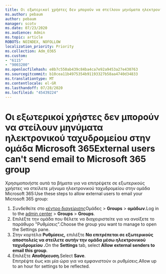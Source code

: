 ```yaml
---
title: Οι εξωτερικοί χρήστες δεν μπορούν να στείλουν μηνύματα ηλεκτρονικού ταχυδρομείου στην ομάδα Microsoft 365
ms.author: pebaum
author: pebaum
manager: scotv
ms.date: 07/23/2020
ms.audience: Admin
ms.topic: article
ROBOTS: NOINDEX, NOFOLLOW
localization_priority: Priority
ms.collection: Adm_O365
ms.custom:
- "6115"
- "9003200"
ms.openlocfilehash: e8b7c550ab439c84ba4ca7e92a9453a27e430763
ms.sourcegitcommit: b10cea11b4975354b91193327b58aa4740d34833
ms.translationtype: MT
ms.contentlocale: el-GR
ms.lasthandoff: 07/28/2020
ms.locfileid: "45439224"
---
```

# <a name="external-users-cant-send-email-to-microsoft-365-group"></a><span data-ttu-id="1bc4a-102">Οι εξωτερικοί χρήστες δεν μπορούν να στείλουν μηνύματα ηλεκτρονικού ταχυδρομείου στην ομάδα Microsoft 365</span><span class="sxs-lookup"><span data-stu-id="1bc4a-102">External users can't send email to Microsoft 365 group</span></span>

<span data-ttu-id="1bc4a-103">Χρησιμοποιήστε αυτά τα βήματα για να επιτρέψετε σε εξωτερικούς χρήστες να στείλετε μήνυμα ηλεκτρονικού ταχυδρομείου στην ομάδα Microsoft 365:</span><span class="sxs-lookup"><span data-stu-id="1bc4a-103">Use these steps to allow external users to email your Microsoft 365 group:</span></span>

1. <span data-ttu-id="1bc4a-104">Συνδεθείτε στο [κέντρο διαχείρισης](https://admin.microsoft.com/)Ομάδες  >  **Groups**  >  **ομάδων**.</span><span class="sxs-lookup"><span data-stu-id="1bc4a-104">Log in to the [admin center](https://admin.microsoft.com/) > **Groups** > **Groups**.</span></span>
2. <span data-ttu-id="1bc4a-105">Επιλέξτε την ομάδα που θέλετε να διαχειριστείτε για να ανοίξετε το παράθυρο "Ρυθμίσεις".</span><span class="sxs-lookup"><span data-stu-id="1bc4a-105">Choose the group you want to manage to open the Settings pane.</span></span>
3. <span data-ttu-id="1bc4a-106">Στην καρτέλα **Ρυθμίσεις,** επιλέξτε **Να επιτρέπεται σε εξωτερικούς αποστολείς να στείλετε αυτήν την ομάδα μέσω ηλεκτρονικού ταχυδρομείου .**</span><span class="sxs-lookup"><span data-stu-id="1bc4a-106">On the **Settings** tab, select **Allow external senders to email this group**.</span></span>
4. <span data-ttu-id="1bc4a-107">Επιλέξτε **Αποθήκευση**.</span><span class="sxs-lookup"><span data-stu-id="1bc4a-107">Select **Save**.</span></span></br>
    <span data-ttu-id="1bc4a-108">Επιτρέψτε έως και μία ώρα για να εμφανιστούν οι ρυθμίσεις.</span><span class="sxs-lookup"><span data-stu-id="1bc4a-108">Allow up to an hour for settings to be reflected.</span></span> 
